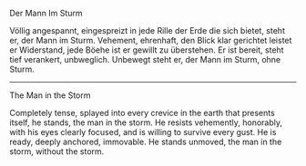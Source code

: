 Der Mann Im Sturm

Völlig angespannt, eingespreizt in jede Rille der Erde die sich bietet, steht er, der Mann im Sturm. Vehement, ehrenhaft, den Blick klar gerichtet leistet er Widerstand, jede Böehe ist er gewillt zu überstehen. Er ist bereit, steht tief verankert, unbweglich. Unbewegt steht er, der Mann im Sturm, ohne Sturm.

----

The Man in the Storm

Completely tense, splayed into every crevice in the earth that presents itself, he stands, the man in the storm. He resists vehemently, honorably, with his eyes clearly focused, and is willing to survive every gust. He is ready, deeply anchored, immovable. He stands unmoved, the man in the storm, without the storm.
